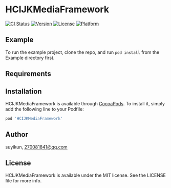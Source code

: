 # HCIJKMediaFramework

[![CI Status](https://img.shields.io/travis/suyikun/HCIJKMediaFramework.svg?style=flat)](https://travis-ci.org/suyikun/HCIJKMediaFramework)
[![Version](https://img.shields.io/cocoapods/v/HCIJKMediaFramework.svg?style=flat)](https://cocoapods.org/pods/HCIJKMediaFramework)
[![License](https://img.shields.io/cocoapods/l/HCIJKMediaFramework.svg?style=flat)](https://cocoapods.org/pods/HCIJKMediaFramework)
[![Platform](https://img.shields.io/cocoapods/p/HCIJKMediaFramework.svg?style=flat)](https://cocoapods.org/pods/HCIJKMediaFramework)

## Example

To run the example project, clone the repo, and run `pod install` from the Example directory first.

## Requirements

## Installation

HCIJKMediaFramework is available through [CocoaPods](https://cocoapods.org). To install
it, simply add the following line to your Podfile:

```ruby
pod 'HCIJKMediaFramework'
```

## Author

suyikun, 270081841@qq.com

## License

HCIJKMediaFramework is available under the MIT license. See the LICENSE file for more info.
